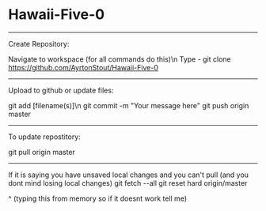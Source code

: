 Hawaii-Five-0
=============
_____________________________________
Create Repository:

Navigate to workspace (for all commands do this)\n
Type - git clone https://github.com/AyrtonStout/Hawaii-Five-0

____________________________________
Upload to github or update files:

git add [filename(s)]\n
git commit -m "Your message here"
git push origin master

____________________________________
To update repostitory:

git pull origin master


____________________________________
If it is saying you have unsaved local changes and you can't pull (and you dont mind losing local changes)
git fetch --all
git reset hard origin/master

^ (typing this from memory so if it doesnt work tell me)
